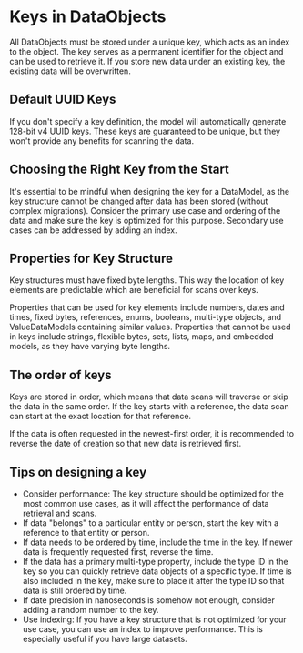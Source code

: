 # Keys in DataObjects

All DataObjects must be stored under a unique key, which acts as an index to the object.
The key serves as a permanent identifier for the object and can be used to retrieve it. 
If you store new data under an existing key, the existing data will be overwritten.

## Default UUID Keys

If you don't specify a key definition, the model will automatically generate 128-bit v4 UUID keys. 
These keys are guaranteed to be unique, but they won't provide any benefits for scanning the data.

## Choosing the Right Key from the Start

It's essential to be mindful when designing the key for a DataModel, as the
key structure cannot be changed after data has been stored (without complex migrations).
Consider the primary use case and ordering of the data and make sure the key is optimized
for this purpose. Secondary use cases can be addressed by adding an index.

## Properties for Key Structure

Key structures must have fixed byte lengths. This way the location of key elements are
predictable which are beneficial for scans over keys.

Properties that can be used 
for key elements include numbers, dates and times, fixed bytes, references, enums, booleans,
multi-type objects, and ValueDataModels containing similar values. 
Properties that cannot be used in keys include strings, flexible bytes, sets, lists, maps, and 
embedded models, as they have varying byte lengths.

## The order of keys
Keys are stored in order, which means that data scans will traverse or skip
the data in the same order. If the key starts with a reference, the data scan
can start at the exact location for that reference. 

If the data is often requested in the newest-first order, it is recommended to
reverse the date of creation so that new data is retrieved first.

## Tips on designing a key

- Consider performance: The key structure should be optimized for the most common use cases, as it will affect the performance of data retrieval and scans.
- If data "belongs" to a particular entity or person, start the key with a reference to that entity or person.
- If data needs to be ordered by time, include the time in the key. If newer data is frequently requested first, reverse the time.
- If the data has a primary multi-type property, include the type ID in the key so you can quickly retrieve data objects of a specific type. If time is also included in the key, make sure to place it after the type ID so that data is still ordered by time.
- If date precision in nanoseconds is somehow not enough, consider adding a random number to the key.
- Use indexing: If you have a key structure that is not optimized for your use case, you can use an index to improve performance. This is especially useful if you have large datasets.
